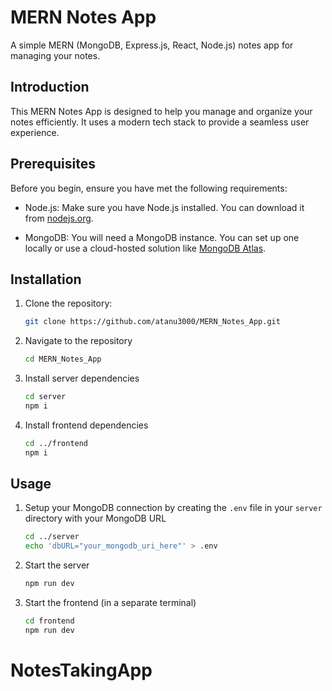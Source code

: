 # MERN Notes App

A simple MERN (MongoDB, Express.js, React, Node.js) notes app for managing your notes.

## Introduction

This MERN Notes App is designed to help you manage and organize your notes efficiently. It uses a modern tech stack to provide a seamless user experience.

## Prerequisites

Before you begin, ensure you have met the following requirements:

- Node.js: Make sure you have Node.js installed. You can download it from [nodejs.org](https://nodejs.org/).

- MongoDB: You will need a MongoDB instance. You can set up one locally or use a cloud-hosted solution like [MongoDB Atlas](https://www.mongodb.com/cloud/atlas).

## Installation

1. Clone the repository:

   ```bash
   git clone https://github.com/atanu3000/MERN_Notes_App.git
   ```
2. Navigate to the repository

    ```bash
    cd MERN_Notes_App
    ```
3. Install server dependencies
    ```bash
    cd server
    npm i
    ```
4. Install frontend dependencies
    ```bash
    cd ../frontend
    npm i
    ```
## Usage

1. Setup your MongoDB connection by creating the `.env` file in your `server` directory with your MongoDB URL
   
    ```bash
    cd ../server
    echo 'dbURL="your_mongodb_uri_here"' > .env
    ```
3. Start the server
    ```bash
   npm run dev
   ```
4. Start the frontend (in a separate terminal)
    ```bash
    cd frontend
    npm run dev
    ```
# NotesTakingApp
